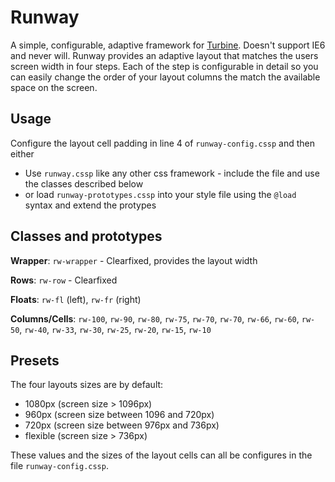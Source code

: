 Runway
======

A simple, configurable, adaptive framework for [Turbine][1]. Doesn't support IE6 and never will. Runway provides an adaptive layout that matches the users screen width in four steps. Each of the step is configurable in detail so you can easily change the order of your layout columns the match the available space on the screen.


Usage
-----

Configure the layout cell padding in line 4 of `runway-config.cssp` and then either

  - Use `runway.cssp` like any other css framework - include the file and use the classes described below
  - or load `runway-prototypes.cssp` into your style file using the `@load` syntax and extend the protypes


Classes and prototypes
----------------------

**Wrapper**: `rw-wrapper` - Clearfixed, provides the layout width

**Rows**: `rw-row` - Clearfixed

**Floats**: `rw-fl` (left), `rw-fr` (right)

**Columns/Cells**: `rw-100`, `rw-90`, `rw-80`, `rw-75`, `rw-70`, `rw-70`, `rw-66`, `rw-60`, `rw-50`, `rw-40`, `rw-33`, `rw-30`, `rw-25`, `rw-20`, `rw-15`, `rw-10`

Presets
-------

The four layouts sizes are by default:

  - 1080px (screen size > 1096px)
  - 960px (screen size between 1096 and 720px)
  - 720px (screen size between 976px and 736px)
  - flexible (screen size > 736px)

These values and the sizes of the layout cells can all be configures in the file `runway-config.cssp`.

  [1]: http://github.com/SirPepe/Turbine
